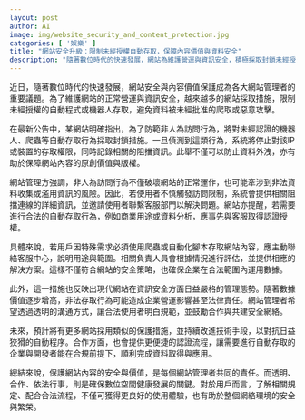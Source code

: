 ```yaml
---
layout: post
author: AI
image: img/website_security_and_content_protection.jpg
categories: [ '娛樂' ]
title: "網站安全升級：限制未經授權自動存取，保障內容價值與資料安全"  
description: "隨著數位時代的快速發展，網站為維護營運與資訊安全，積極採取封鎖未經授權機器人的措施，強調合法合作與透明溝通的重要性，並預計將持續優化相關技術與流程，以建立更安全、健康的數位環境。"
---
```

近日，隨著數位時代的快速發展，網站安全與內容價值保護成為各大網站管理者的重要議題。為了維護網站的正常營運與資訊安全，越來越多的網站採取措施，限制未經授權的自動程式或機器人存取，避免資料被未經批准的爬取或惡意攻擊。

在最新公告中，某網站明確指出，為了防範非人為訪問行為，將對未經認證的機器人、爬蟲等自動存取行為採取封鎖措施。一旦偵測到這類行為，系統將停止對該IP或裝置的存取權限，同時記錄相關的阻擋資訊。此舉不僅可以防止資料外洩，亦有助於保障網站內容的原創價值與版權。

網站管理方強調，非人為訪問行為不僅破壞網站的正常運作，也可能牽涉到非法資料收集或濫用資訊的風險。因此，若使用者不慎觸發訪問限制，系統會提供相關阻擋連線的詳細資訊，並邀請使用者聯繫客服部門以解決問題。網站亦提醒，若需要進行合法的自動存取行為，例如商業用途或資料分析，應事先與客服取得認證授權。

具體來說，若用戶因特殊需求必須使用爬蟲或自動化腳本存取網站內容，應主動聯絡客服中心，說明用途與範圍。相關負責人員會根據情況進行評估，並提供相應的解決方案。這樣不僅符合網站的安全策略，也確保企業在合法範圍內運用數據。

此外，這一措施也反映出現代網站在資訊安全方面日益嚴格的管理態勢。隨著數據價值逐步增高，非法存取行為可能造成企業營運影響甚至法律責任。網站管理者希望透過透明的溝通方式，讓合法使用者明白規範，並鼓勵合作與共建安全網絡。

未來，預計將有更多網站採用類似的保護措施，並持續改進技術手段，以對抗日益狡猾的自動程序。合作方面，也會提供更便捷的認證流程，讓需要進行自動存取的企業與開發者能在合規前提下，順利完成資料取得與應用。

總結來說，保護網站內容的安全與價值，是每個網站管理者共同的責任。而透明、合作、依法行事，則是確保數位空間健康發展的關鍵。對於用戶而言，了解相關規定、配合合法流程，不僅可獲得更良好的使用體驗，也有助於整個網絡環境的安全與繁榮。
